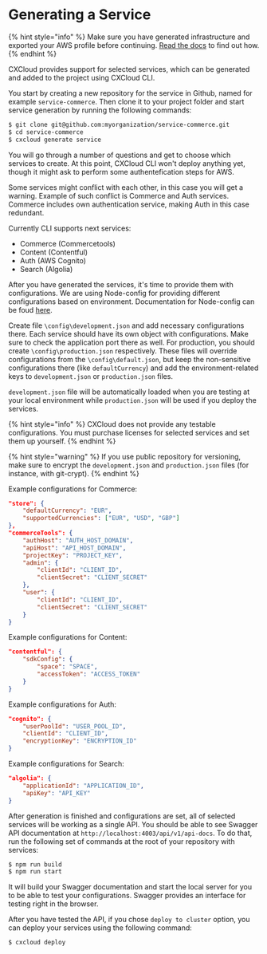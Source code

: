 # Generating a Service

{% hint style="info" %}
Make sure you have generated infrastructure and exported your AWS profile before continuing. [Read the docs](generating-infrastructure.md) to find out how.
{% endhint %}

CXCloud provides support for selected services, which can be generated and added to the project using CXCloud CLI. 

You start by creating a new repository for the service in Github, named for example `service-commerce`. Then clone it to your project folder and start service generation by running the following commands:

```bash
$ git clone git@github.com:myorganization/service-commerce.git
$ cd service-commerce
$ cxcloud generate service
```

You will go through a number of questions and get to choose which services to create. At this point, CXCloud CLI won't deploy anything yet, though it might ask to perform some authentefication steps for AWS.

Some services might conflict with each other, in this case you will get a warning. Example of such conflict is Commerce and Auth services. Commerce includes own authentication service, making Auth in this case redundant.

Currently CLI supports next services:

- Commerce (Commercetools)
- Content (Contentful)
- Auth (AWS Cognito)
- Search (Algolia)

After you have generated the services, it's time to provide them with configurations. We are using Node-config for providing different configurations based on environment. Documentation for Node-config can be foud [here](https://www.npmjs.com/package/config).

Create file `\config\development.json` and add necessary configurations there. Each service should have its own object with configurations. Make sure to check the application port there as well. For production, you should create `\config\production.json` respectively. These files will override configurations from the `\config\default.json`, but keep the non-sensitive configurations there (like `defaultCurrency`) and add the environment-related keys to `development.json` or `production.json` files. 

`development.json` file will be automatically loaded when you are testing at your local environment while `production.json` will be used if you deploy the services.

{% hint style="info" %}
CXCloud does not provide any testable configurations. You must purchase licenses for selected services and set them up yourself.
{% endhint %}

{% hint style="warning" %}
If you use public repository for versioning, make sure to encrypt the `development.json` and `production.json` files (for instance, with git-crypt).
{% endhint %}

Example configurations for Commerce:

```json
"store": {
    "defaultCurrency": "EUR",
    "supportedCurrencies": ["EUR", "USD", "GBP"]
},
"commerceTools": {
    "authHost": "AUTH_HOST_DOMAIN",
    "apiHost": "API_HOST_DOMAIN",
    "projectKey": "PROJECT_KEY",
    "admin": {
        "clientId": "CLIENT_ID",
        "clientSecret": "CLIENT_SECRET"
    },
    "user": {
        "clientId": "CLIENT_ID",
        "clientSecret": "CLIENT_SECRET"
    }
}
```

Example configurations for Content:

```json
"contentful": {
    "sdkConfig": {
        "space": "SPACE",
        "accessToken": "ACCESS_TOKEN"
    }
}
```

Example configurations for Auth:

```json
"cognito": {
    "userPoolId": "USER_POOL_ID",
    "clientId": "CLIENT_ID",
    "encryptionKey": "ENCRYPTION_ID"
}
```

Example configurations for Search:

```json
"algolia": {
    "applicationId": "APPLICATION_ID",
    "apiKey": "API_KEY"
}
```

After generation is finished and configurations are set, all of selected services will be working as a single API. You should be able to see Swagger API documentation at `http://localhost:4003/api/v1/api-docs`. To do that, run the following set of commands at the root of your repository with services:

```bash
$ npm run build
$ npm run start
```

It will build your Swagger documentation and start the local server for you to be able to test your configurations. Swagger provides an interface for testing right in the browser.

After you have tested the API, if you chose `deploy to cluster` option, you can deploy your services using the following command:

```bash
$ cxcloud deploy
```
